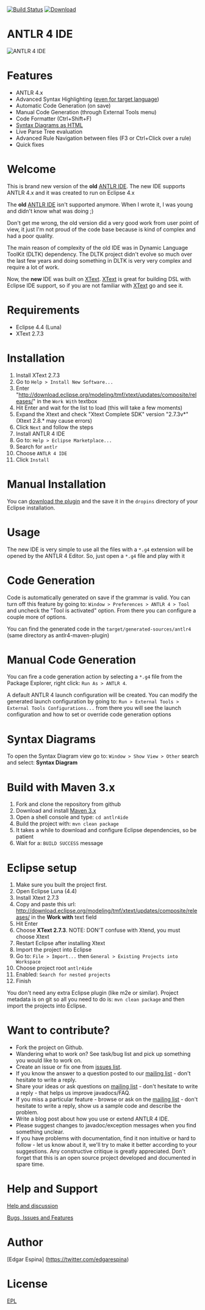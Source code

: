 [![Build Status](https://travis-ci.org/jknack/antlr4ide.png?branch=master)](https://travis-ci.org/jknack/antlr4ide)
[ ![Download](https://api.bintray.com/packages/jknack/antlr4ide/antlr4ide/images/download.png) ](https://bintray.com/jknack/antlr4ide/antlr4ide/_latestVersion)

ANTLR 4 IDE
=========

![ANTLR 4 IDE](https://raw.github.com/jknack/antlr4ide/master/updates/screenshots/full.png)


Features
=========

* ANTLR 4.x
* Advanced Syntax Highlighting ([even for target language](https://raw.github.com/jknack/antlr4ide/master/updates/screenshots/target-language-highlighting.png))
* Automatic Code Generation (on save)
* Manual Code Generation (through External Tools menu)
* Code Formatter (Ctrl+Shift+F)
* [Syntax Diagrams as HTML](http://jknack.github.io/antlr4ide/Java/Javav4.g4.html)
* Live Parse Tree evaluation
* Advanced Rule Navigation between files (F3 or Ctrl+Click over a rule)
* Quick fixes


Welcome
=========

This is brand new version of the **old** [ANTLR IDE](http://antlrv3ide.sourceforge.net/). The new IDE supports ANTLR 4.x and it was created to run on Eclipse 4.x

The **old** [ANTLR IDE](http://antlrv3ide.sourceforge.net/) isn't supported anymore. When I wrote it, I was young and didn't know what was doing ;)

Don't get me wrong, the old version did a very good work from  user point of view, it just I'm not proud of the code base because is kind of complex and had a poor quality.

The main reason of complexity of the old IDE was in Dynamic Language ToolKit (DLTK) dependency. The DLTK project didn't evolve so much over the last few years and doing something in DLTK is very very complex and require a lot of work.

Now, the **new** IDE was built on [XText](http://www.eclipse.org/Xtext). [XText](http://www.eclipse.org/Xtext) is great for building DSL with Eclipse IDE support, so if you are not familiar with [XText](http://www.eclipse.org/Xtext) go and see it.

Requirements
=========
* Eclipse 4.4 (Luna)
* XText 2.7.3

Installation
=========
1. Install XText 2.7.3
  1. Go to ```Help > Install New Software...```
  2. Enter "http://download.eclipse.org/modeling/tmf/xtext/updates/composite/releases/" in the ```Work With``` textbox
  3. Hit Enter and wait for the list to load (this will take a few moments)
  4. Expand the Xtext and check "Xtext Complete SDK" version "2.7.3v*" (Xtext 2.8.* may cause errors)
  5. Click ```Next``` and follow the steps
2. Install ANTLR 4 IDE
  1. Go to: ```Help > Eclipse Marketplace...```
  2. Search for ```antlr```
  3. Choose ```ANTLR 4 IDE```
  4. Click ```Install```

Manual Installation
=========
You can [download the plugin](https://bintray.com/jknack/antlr4ide/antlr4ide/) and the save it in the ```dropins``` directory of your Eclipse installation.


Usage
=========
The new IDE is very simple to use all the files with a ```*.g4``` extension will be opened by the ANTLR 4 Editor. So, just open a ```*.g4``` file and play with it

Code Generation
=========
Code is automatically generated on save if the grammar is valid. You can turn off this feature by going to: ```Window > Preferences > ANTLR 4 > Tool``` and uncheck the "Tool is activated" option. From there you can configure a couple more of options.

You can find the generated code in the ```target/generated-sources/antlr4``` (same directory as antlr4-maven-plugin)

Manual Code Generation
=========
You can fire a code generation action by selecting a ```*.g4``` file from the Package Explorer, right click: ```Run As > ANTLR 4```.

A default ANTLR 4 launch configuration will be created. You can modify the generated launch configuration by going to: ```Run > External Tools > External Tools Configurations...``` from there you will see the launch configuration and how to set or override code generation options

Syntax Diagrams
=========
To open the Syntax Diagram view go to: ```Window > Show View > Other``` search and select: **Syntax Diagram**

Build with Maven 3.x
=========
1. Fork and clone the repository from github
2. Download and install [Maven 3.x](http://maven.apache.org/)
3. Open a shell console and type: ```cd antlr4ide```
4. Build the project with: ```mvn clean package```
5. It takes a while to download and configure Eclipse dependencies, so be patient
6. Wait for a: ```BUILD SUCCESS``` message

Eclipse setup
=========
1. Make sure you built the project first.
2. Open Eclipse Luna (4.4)
3. Install Xtext 2.7.3
4. Copy and paste this url: http://download.eclipse.org/modeling/tmf/xtext/updates/composite/releases/ in the **Work with** text field
5. Hit Enter
6. Choose **XText 2.7.3**. NOTE: DON'T confuse with Xtend, you must choose Xtext
7. Restart Eclipse after installing Xtext
8. Import the project into Eclipse
9. Go to: ```File > Import...``` then ```General > Existing Projects into Workspace```
10. Choose project root ```antlr4ide```
11. Enabled: ```Search for nested projects```
12. Finish

You don't need any extra Eclipse plugin (like m2e or similar). Project metadata is on git so all you need to do is: ```mvn clean package``` and then import the projects into Eclipse.


Want to contribute?
=========
* Fork the project on Github.
* Wandering what to work on? See task/bug list and pick up something you would like to work on.
* Create an issue or fix one from [issues list](https://github.com/jknack/antlr4ide/issues).
* If you know the answer to a question posted to our [mailing list](https://groups.google.com/forum/#!forum/antlr4ide) - don't hesitate to write a reply.
* Share your ideas or ask questions on [mailing list](https://groups.google.com/forum/#!forum/antlr4ide) - don't hesitate to write a reply - that helps us improve javadocs/FAQ.
* If you miss a particular feature - browse or ask on the [mailing list](https://groups.google.com/forum/#!forum/antlr4ide) - don't hesitate to write a reply, show us a sample code and describe the problem.
* Write a blog post about how you use or extend ANTLR 4 IDE.
* Please suggest changes to javadoc/exception messages when you find something unclear.
* If you have problems with documentation, find it non intuitive or hard to follow - let us know about it, we'll try to make it better according to your suggestions. Any constructive critique is greatly appreciated. Don't forget that this is an open source project developed and documented in spare time.

Help and Support
=========
  [Help and discussion](https://groups.google.com/forum/#!forum/antlr4ide)

  [Bugs, Issues and Features](https://github.com/jknack/antlr4ide/issues)

Author
=========
 [Edgar Espina] (https://twitter.com/edgarespina)

License
=========
[EPL](http://www.eclipse.org/legal/epl-v10.html)
